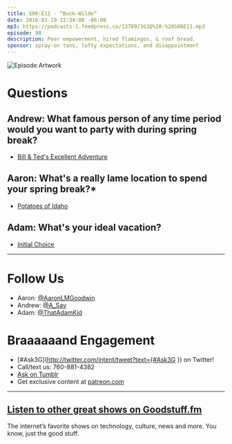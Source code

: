 ```yaml
---
title: S06:E11 - “Buck-Wilde”
date: 2016-03-19 22:34:00 -06:00
mp3: https://podcasts-1.feedpress.co/13789/3G3Q%20-%20S06E11.mp3
episode: 98
description: Peer empowerment, hired flamingos, & roof bread.
sponsor: spray-on tans, lofty expectations, and disappointment
---
```


![Episode Artwork][1]

# Questions

## Andrew: What famous person of any time period would you want to party with during spring break?

* [Bill &amp; Ted's Excellent Adventure][2]

## Aaron: What's a really lame location to spend your spring break?*

* [Potatoes of Idaho][3]

## Adam: What's your ideal vacation?

* [Initial Choice][4]

***

# Follow Us
* Aaron: [@AaronLMGoodwin](http://twitter.com/aaronlmgoodwin)
* Andrew: [@A_Sav](http://twitter.com/a_sav)
* Adam: [@ThatAdamKid](http://twitter.com/thatadamkid)

# Braaaaaand Engagement
* [#Ask3G](http://twitter.com/intent/tweet?text={#Ask3G }) on Twitter!
* Call/text us: 760-881-4382
* [Ask on Tumblr](http://3g3q.co/ask)
* Get exclusive content at [patreon.com](http://www.patreon.com/3g3q)

***

## [Listen to other great shows on Goodstuff.fm](http://goodstuff.fm/)
The internet’s favorite shows on technology, culture, news and more. You know, just the good stuff.

[1]: http://l.gdwn.co/1jA0E.jpg
[2]: http://www.imdb.com/title/tt0096928/
[3]: https://idahopotato.com/
[4]: http://www.netflix.com
[5]: http://twitter.com/aaronlmgoodwin
[6]: http://twitter.com/a_sav
[7]: http://twitter.com/thatadamkid
[8]: http://3g3q.co/ask
[9]: http://www.patreon.com/3g3q
[10]: http://goodstuff.fm/3g3q/ 
